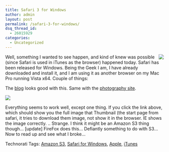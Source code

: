 ```yaml
---
title: Safari 3 for Windows
author: admin
layout: post
permalink: /safari-3-for-windows/
dsq_thread_id:
  - 26015929
categories:
  - Uncategorized
---
```

<img src="http://images.lotas-smartman.net/image.ashx?id=36103a7a-2395-48e6-9630-53bac3b2f8bf" align="right" /> Well, something I wanted to see happen, and kind of knew was possible (since Safari is used in iTunes as the browser) happened today. Safari has been released for Windows. Being the Geek I am, I have already downloaded and install it, and I am using it as another browser on my Mac Pro running Vista x64. Couple of things:

The [blog][1] looks good with this. Same with the [photography site][2].

[![][3]][4] 

Everything seems to work well, except one thing. If you click the link above, which should show you the full image that Thumbnail (the start page from safari, it tries to download them image, not show it in the browser. IE shows the image correctly.&nbsp;.. Strange. I think it might be an Amazon S3 thing though&#8230; [update] FireFox does this&#8230; Defiantly something to do with S3&#8230; Now to read up and see what I broke&#8230;</p> 

<div class="wlWriterSmartContent" id="0767317B-992E-4b12-91E0-4F059A8CECA8:3bc79079-d311-4c48-8e23-5ce0f3b4ec73" style="padding-right:0px;display:inline;padding-left:0px;padding-bottom:0px;margin:0px;padding-top:0px;">
  Technorati Tags: <a href="http://technorati.com/tags/Amazon%20S3" rel="tag">Amazon S3</a>, <a href="http://technorati.com/tags/Safari%20for%20Windows" rel="tag">Safari for Windows</a>, <a href="http://technorati.com/tags/Apple" rel="tag">Apple</a>, <a href="http://technorati.com/tags/iTunes" rel="tag">iTunes</a>
</div>

 [1]: http://blog.lotas-smartman.net/
 [2]: http://www.tiernanotoolephotography.com/
 [3]: http://images.lotas-smartman.net/image.ashx?id=c45c02cb-a03c-4247-ac31-5eab08e17f07
 [4]: http://images.lotas-smartman.net/image.ashx?id=82770974-016a-445d-b2fd-07d03a3d3f29
